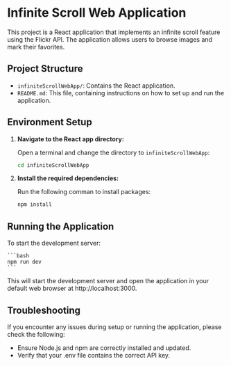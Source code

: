# Infinite Scroll Web Application

This project is a React application that implements an infinite scroll feature using the Flickr API. The application allows users to browse images and mark their favorites.

## Project Structure

- `infiniteScrollWebApp/`: Contains the React application.
- `README.md`: This file, containing instructions on how to set up and run the application.

## Environment Setup

1. **Navigate to the React app directory:**

   Open a terminal and change the directory to `infiniteScrollWebApp`:

   ```bash
   cd infiniteScrollWebApp

2. **Install the required dependencies:**

    Run the following comman to install packages:

    ```bash
    npm install

## Running the Application

To start the development server:

    ```bash
    npm run dev  
    ```

This will start the development server and open the application in your default web browser at http://localhost:3000.

## Troubleshooting

If you encounter any issues during setup or running the application, please check the following:

- Ensure Node.js and npm are correctly installed and updated.
- Verify that your .env file contains the correct API key.